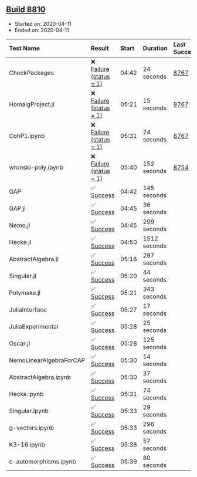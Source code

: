 ## [Build 8810](https://oscarci.mathematik.uni-kl.de/job/oscar/8810/)

* Started on: 2020-04-11
* Ended on: 2020-04-11

| Test Name    | Result | Start | Duration | Last Success | First Failure |
|:-------------|:-------|:------|:---------|:-------------|:--------------|
| CheckPackages | ❌ [Failure (status = 1)](https://oscarci.mathematik.uni-kl.de/job/oscar/8810/artifact/logs/build-8810/CheckPackages.log) | 04:42 | 24 seconds | [8767](https://oscarci.mathematik.uni-kl.de/job/oscar/8767/) | [8768](https://oscarci.mathematik.uni-kl.de/job/oscar/8768/) |
| HomalgProject.jl | ❌ [Failure (status = 1)](https://oscarci.mathematik.uni-kl.de/job/oscar/8810/artifact/logs/build-8810/HomalgProject.jl.log) | 05:21 | 15 seconds | [8767](https://oscarci.mathematik.uni-kl.de/job/oscar/8767/) | [8768](https://oscarci.mathematik.uni-kl.de/job/oscar/8768/) |
| CohP1.ipynb | ❌ [Failure (status = 1)](https://oscarci.mathematik.uni-kl.de/job/oscar/8810/artifact/logs/build-8810/CohP1.ipynb.log) | 05:31 | 24 seconds | [8767](https://oscarci.mathematik.uni-kl.de/job/oscar/8767/) | [8768](https://oscarci.mathematik.uni-kl.de/job/oscar/8768/) |
| wronski-poly.ipynb | ❌ [Failure (status = 1)](https://oscarci.mathematik.uni-kl.de/job/oscar/8810/artifact/logs/build-8810/wronski-poly.ipynb.log) | 05:40 | 152 seconds | [8754](https://oscarci.mathematik.uni-kl.de/job/oscar/8754/) | [8755](https://oscarci.mathematik.uni-kl.de/job/oscar/8755/) |
| GAP | ✅ [Success](https://oscarci.mathematik.uni-kl.de/job/oscar/8810/artifact/logs/build-8810/GAP.log) | 04:42 | 145 seconds |  |  |
| GAP.jl | ✅ [Success](https://oscarci.mathematik.uni-kl.de/job/oscar/8810/artifact/logs/build-8810/GAP.jl.log) | 04:45 | 36 seconds |  |  |
| Nemo.jl | ✅ [Success](https://oscarci.mathematik.uni-kl.de/job/oscar/8810/artifact/logs/build-8810/Nemo.jl.log) | 04:45 | 299 seconds |  |  |
| Hecke.jl | ✅ [Success](https://oscarci.mathematik.uni-kl.de/job/oscar/8810/artifact/logs/build-8810/Hecke.jl.log) | 04:50 | 1512 seconds |  |  |
| AbstractAlgebra.jl | ✅ [Success](https://oscarci.mathematik.uni-kl.de/job/oscar/8810/artifact/logs/build-8810/AbstractAlgebra.jl.log) | 05:16 | 297 seconds |  |  |
| Singular.jl | ✅ [Success](https://oscarci.mathematik.uni-kl.de/job/oscar/8810/artifact/logs/build-8810/Singular.jl.log) | 05:20 | 44 seconds |  |  |
| Polymake.jl | ✅ [Success](https://oscarci.mathematik.uni-kl.de/job/oscar/8810/artifact/logs/build-8810/Polymake.jl.log) | 05:21 | 343 seconds |  |  |
| JuliaInterface | ✅ [Success](https://oscarci.mathematik.uni-kl.de/job/oscar/8810/artifact/logs/build-8810/JuliaInterface.log) | 05:27 | 17 seconds |  |  |
| JuliaExperimental | ✅ [Success](https://oscarci.mathematik.uni-kl.de/job/oscar/8810/artifact/logs/build-8810/JuliaExperimental.log) | 05:28 | 25 seconds |  |  |
| Oscar.jl | ✅ [Success](https://oscarci.mathematik.uni-kl.de/job/oscar/8810/artifact/logs/build-8810/Oscar.jl.log) | 05:28 | 125 seconds |  |  |
| NemoLinearAlgebraForCAP | ✅ [Success](https://oscarci.mathematik.uni-kl.de/job/oscar/8810/artifact/logs/build-8810/NemoLinearAlgebraForCAP.log) | 05:30 | 14 seconds |  |  |
| AbstractAlgebra.ipynb | ✅ [Success](https://oscarci.mathematik.uni-kl.de/job/oscar/8810/artifact/logs/build-8810/AbstractAlgebra.ipynb.log) | 05:30 | 37 seconds |  |  |
| Hecke.ipynb | ✅ [Success](https://oscarci.mathematik.uni-kl.de/job/oscar/8810/artifact/logs/build-8810/Hecke.ipynb.log) | 05:31 | 74 seconds |  |  |
| Singular.ipynb | ✅ [Success](https://oscarci.mathematik.uni-kl.de/job/oscar/8810/artifact/logs/build-8810/Singular.ipynb.log) | 05:33 | 29 seconds |  |  |
| g-vectors.ipynb | ✅ [Success](https://oscarci.mathematik.uni-kl.de/job/oscar/8810/artifact/logs/build-8810/g-vectors.ipynb.log) | 05:33 | 296 seconds |  |  |
| K3-16.ipynb | ✅ [Success](https://oscarci.mathematik.uni-kl.de/job/oscar/8810/artifact/logs/build-8810/K3-16.ipynb.log) | 05:38 | 57 seconds |  |  |
| c-automorphisms.ipynb | ✅ [Success](https://oscarci.mathematik.uni-kl.de/job/oscar/8810/artifact/logs/build-8810/c-automorphisms.ipynb.log) | 05:39 | 80 seconds |  |  |
